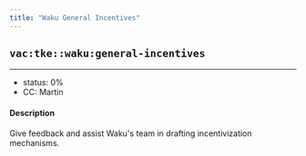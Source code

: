 ```yaml
---
title: "Waku General Incentives"
---
```

## `vac:tke::waku:general-incentives`
---

- status: 0%
- CC: Martin

#### Description

Give feedback and assist Waku's team in drafting incentivization mechanisms. 
